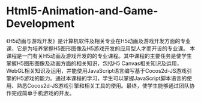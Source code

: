 # Html5-Animation-and-Game-Development
《H5动画与游戏开发》是计算机软件及相关专业在H5动画及游戏开发方面的专业课，它是为培养掌握H5图形图像及H5游戏开发的应用型人才而开设的专业课。
本课程是一门有关H5动画及游戏开发的的专业课程。其中课程的主要任务是使学生掌握H5图形图像及动画方面的相关知识，包括H5 Canvas相关知识及运用，WebGL相关知识及运用，并能使用JavaScript语言编写基于Cocos2d-JS游戏引擎的H5游戏的能力。通过本课程的学习，学生可以掌握JavaScript脚本语言的使用、熟悉Cocos2d-JS游戏引擎和相关工具的使用。最终，使学生能够通过团队协作完成简单手机游戏的开发。
